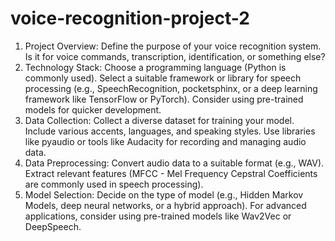# voice-recognition-project-2
1. Project Overview:
Define the purpose of your voice recognition system. Is it for voice commands, transcription, identification, or something else?
2. Technology Stack:
Choose a programming language (Python is commonly used).
Select a suitable framework or library for speech processing (e.g., SpeechRecognition, pocketsphinx, or a deep learning framework like TensorFlow or PyTorch).
Consider using pre-trained models for quicker development.
3. Data Collection:
Collect a diverse dataset for training your model. Include various accents, languages, and speaking styles.
Use libraries like pyaudio or tools like Audacity for recording and managing audio data.
4. Data Preprocessing:
Convert audio data to a suitable format (e.g., WAV).
Extract relevant features (MFCC - Mel Frequency Cepstral Coefficients are commonly used in speech processing).
5. Model Selection:
Decide on the type of model (e.g., Hidden Markov Models, deep neural networks, or a hybrid approach).
For advanced applications, consider using pre-trained models like Wav2Vec or DeepSpeech.
